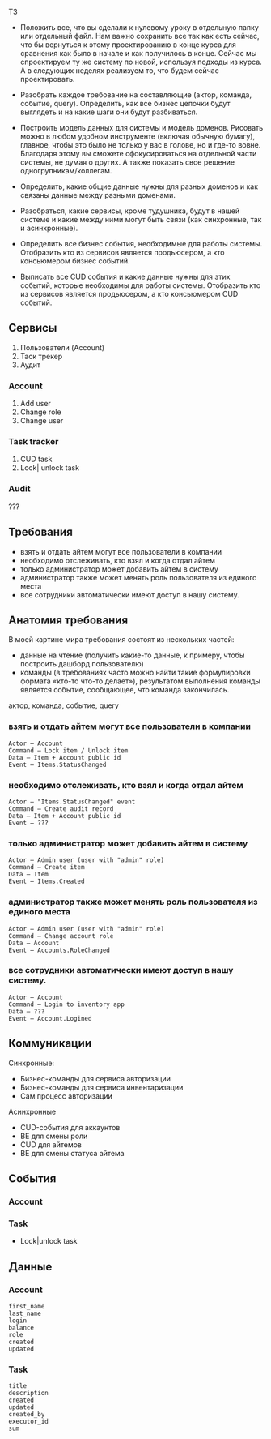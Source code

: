 ТЗ

- Положить все, что вы сделали к нулевому уроку в отдельную папку или отдельный файл. Нам важно сохранить все так как есть сейчас, что бы вернуться к этому проектированию в конце курса для сравнения как было в начале и как получилось в конце. Сейчас мы спроектируем ту же систему по новой, используя подходы из курса. А в следующих неделях реализуем то, что будем сейчас проектировать.

- Разобрать каждое требование на составляющие (актор, команда, событие, query). Определить, как все бизнес цепочки будут выглядеть и на какие шаги они будут разбиваться.

- Построить модель данных для системы и модель доменов. Рисовать можно в любом удобном инструменте (включая обычную бумагу), главное, чтобы это было не только у вас в голове, но и где-то вовне. Благодаря этому вы сможете сфокусироваться на отдельной части системы, не думая о других. А также показать свое решение одногрупникам/коллегам.

- Определить, какие общие данные нужны для разных доменов и как связаны данные между разными доменами.

- Разобраться, какие сервисы, кроме тудушника, будут в нашей системе и какие между ними могут быть связи (как синхронные, так и асинхронные).

- Определить все бизнес события, необходимые для работы системы. Отобразить кто из сервисов является продьюсером, а кто консьюмером бизнес событий.

- Выписать все CUD события и какие данные нужны для этих событий, которые необходимы для работы системы. Отобразить кто из сервисов является продьюсером, а кто консьюмером CUD событий.

## Сервисы
1. Пользователи (Account)
3. Таск трекер 
4. Аудит

### Account
1. Add user
2. Change role
3. Change user
### Task tracker
1. CUD task
2. Lock| unlock task
### Audit
???           


## Требования
- взять и отдать айтем могут все пользователи в компании
- необходимо отслеживать, кто взял и когда отдал айтем
- только администратор может добавить айтем в систему
- администратор также может менять роль пользователя из единого места
- все сотрудники автоматически имеют доступ в нашу систему.

## Анатомия требования
В моей картине мира требования состоят из нескольких частей:

- данные на чтение (получить какие-то данные, к примеру, чтобы построить дашборд пользователю)
- команды (в требованиях часто можно найти такие формулировки формата «кто-то что-то делает»), результатом выполнения команды является событие, сообщающее, что команда закончилась.

актор, команда, событие, query

### взять и отдать айтем могут все пользователи в компании
    Actor — Account
    Command — Lock item / Unlock item
    Data — Item + Account public id
    Event — Items.StatusChanged


### необходимо отслеживать, кто взял и когда отдал айтем
    Actor — "Items.StatusChanged" event
    Command — Create audit record
    Data — Item + Account public id
    Event — ???

### только администратор может добавить айтем в систему
    Actor — Admin user (user with "admin" role)
    Command — Create item
    Data — Item
    Event — Items.Created

### администратор также может менять роль пользователя из единого места
    Actor — Admin user (user with "admin" role)
    Command — Change account role
    Data — Account
    Event — Accounts.RoleChanged

### все сотрудники автоматически имеют доступ в нашу систему.
    Actor — Account
    Command — Login to inventory app
    Data — ???
    Event — Account.Logined


## Коммуникации 
Синхронные:
- Бизнес-команды для сервиса авторизации
- Бизнес-команды для сервиса инвентаризации
- Сам процесс авторизации

Асинхронные
- CUD-события для аккаунтов
- BE для смены роли
- CUD для айтемов
- BE для смены статуса айтема

## События
### Account
### Task
- Lock|unlock task


## Данные
### Account

    first_name
    last_name
    login
    balanсe
    role
    created
    updated


### Task

    title
    description
    created
    updated
    created_by
    executor_id
    sum
